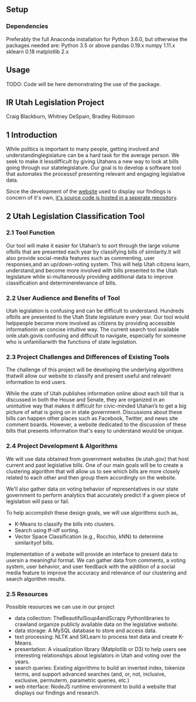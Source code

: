 ## Setup

### Dependencies
Preferably the full Anaconda installation for Python 3.6.0, but otherwise the packages needed are:
Python 3.5 or above
pandas 0.19.x
numpy 1.11.x
sklearn 0.18
matplotlib 2.x

## Usage
TODO: Code will be here demonstrating the use of the package.


## IR Utah Legislation Project

Craig Blackburn, Whitney DeSpain, Bradley Robinson

## 1    Introduction

While politics is important to many people, getting involved and understandinglegislature can be a hard task for the average person.  We seek to make it lessdifficult by giving Utahans a new way to look at bills going through our statelegislature.  Our goal is to develop a software tool that automates the processof presenting relevant and engaging legislative data.

Since the development of the [website][ratemybill] used to display our findings is concern of it's own, [it's source code is hosted in a seperate repository][ratemybill-github].

## 2    Utah Legislation Classification Tool

### 2.1 Tool Function

Our tool will make it easier for Utahan’s to sort through the large volume ofbills that are presented each year by classifying bills of similarity.It will also provide social-media features such as commenting, user responses,and an up/down-voting system.  This will help Utah citizens learn, understand,and become more involved with bills presented to the Utah legislature while si-multaneously providing additional data to improve classification and determinerelevance of bills.

### 2.2 User Audience and Benefits of Tool

Utah legislation is confusing and can be difficult to understand.  Hundreds ofbills are presented to the Utah State legislature every year.  Our tool would helppeople  become  more  involved  as  citizens  by  providing  accessible  informationin an concise intuitive way.  The current search tool available onle.utah.govis confusing and difficult to navigate, especially for someone who is unfamiliarwith the functions of state legislation.

### 2.3 Project Challenges and Differences of Existing Tools

The challenge of this project will be developing the underlying algorithms thatwill allow our website to classify and present useful and relevant information to end users.

While the state of Utah publishes information online about each bill that is discussed in both the House and Senate, they are organized in an unintuitive way that makes it difficult for civic-minded Utahan’s to get a big picture of what is going on in state government.  Discussions about these bills can happen other places such as Facebook, Twitter, and news site comment boards.  However, a website dedicated to the discussion of these bills that presents information that's easy to understand would be unique.

### 2.4    Project Development & Algorithms
 
We will use data obtained from government websites (le.utah.gov) that host current  and  past  legislative  bills.   One  of  our  main  goals  will  be  to  create  a clustering algorithm that will allow us to see which bills are more closely related to each other and then group them accordingly on the website. 

We’ll  also  gather  data  on  voting  behavior  of  representatives  in  our  state government to perform analytics that accurately predict if a given piece of legislation will pass or fail. 

To help accomplish these design goals, we will use algorithms such as,
 * K-Means to classify the bills into clusters.
 * Search using tf-idf sorting.
 * Vector Space Classification (e.g., Rocchio, kNN) to determine similarityof bills.
 
Implementation of a website will provide an interface to present data to usersin a meaningful format.  We can gather data from comments, a voting system, user  behavior,  and  user  feedback  with  the  addition  of  a  social  media  feature to improve the accuracy and relevance of our clustering and search algorithm results.
 
### 2.5    Resources

Possible resources we can use in our project

* data collection: TheBeautifulSoup4andScrapy Pythonlibraries to crawland organize publicly available data on the legislative website.
* data storage: A MySQL database to store and access data.
* text processing: NLTK and SKLearn to  process  text  data  and  create  K-Means.
* presentation: A  visualization  library  (Matplotlib  or  D3)  to  help  users see interesting relationships about legislators in Utah and voting over the years.
* search queries: Existing  algorithms  to  build  an  inverted  index,  tokenize terms, and support advanced searches (and, or, not, inclusive, exclusive, permuterm, parametric queries, etc.)
* web interface: NodeJS runtime environment to build a website that displays our findings and research.

[ratemybill]: https://ratemybill.com
[ratemybill-github]: https://github.com/darksinge/ratemybill-site
